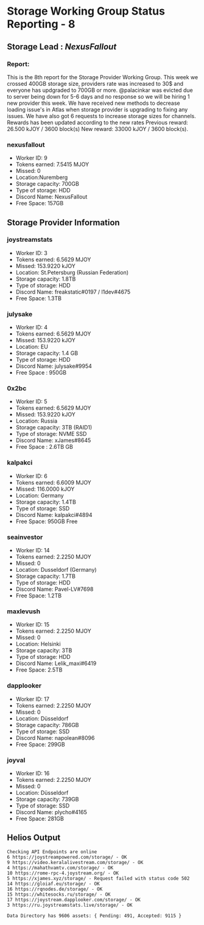 # Storage Working Group Status Reporting - 8

## Storage Lead : _NexusFallout_

### Report:

This is the 8th report for the Storage Provider Working Group. This week we crossed 400GB storage size, providers rate was increased to 30$ and everyone has updgraded to 700GB or more. @palacinkar was evicted due to server being down for 5-6 days and no response so we will be hiring 1 new provider this week. We have received new methods to decrease loading issue's in Atlas when storage provider is upgrading to fixing any issues. We have also got 6 requests to increase storage sizes for channels. Rewards has been updated according to the new rates Previous reward: 26.500 kJOY / 3600 block(s) New reward: 33000 kJOY / 3600 block(s).

### nexusfallout

- Worker ID: 9
- Tokens earned: 7.5415 MJOY
- Missed: 0
- Location:Nuremberg
- Storage capacity: 700GB
- Type of storage: HDD
- Discord Name: NexusFallout
- Free Space: 157GB

## Storage Provider Information

### joystreamstats

- Worker ID: 3
- Tokens earned: 6.5629 MJOY
- Missed: 153.9220 kJOY
- Location: St.Petersburg (Russian Federation)
- Storage capacity: 1.8TB
- Type of storage: HDD
- Discord Name: freakstatic#0197 / l1dev#4675
- Free Space: 1.3TB

### julysake

- Worker ID: 4
- Tokens earned: 6.5629 MJOY
- Missed: 153.9220 kJOY
- Location: EU
- Storage capacity: 1.4 GB
- Type of storage: HDD
- Discord Name: julysake#9954
- Free Space : 950GB

### 0x2bc

- Worker ID: 5
- Tokens earned: 6.5629 MJOY
- Missed: 153.9220 kJOY
- Location: Russia
- Storage capacity: 3TB (RAID1)
- Type of storage: NVME SSD
- Discord Name: xJames#8645
- Free Space : 2.6TB GB

### kalpakci

- Worker ID: 6
- Tokens earned: 6.6009 MJOY
- Missed: 116.0000 kJOY
- Location: Germany
- Storage capacity: 1.4TB
- Type of storage: SSD
- Discord Name: kalpakci#4894
- Free Space: 950GB Free

### seainvestor

- Worker ID: 14
- Tokens earned: 2.2250 MJOY
- Missed: 0
- Location: Dusseldorf (Germany)
- Storage capacity: 1.7TB
- Type of storage: HDD
- Discord Name: Pavel-LV#7698
- Free Space: 1.2TB

### maxlevush

- Worker ID: 15
- Tokens earned: 2.2250 MJOY
- Missed: 0
- Location: Helsinki
- Storage capacity: 3TB
- Type of storage: HDD
- Discord Name: Lelik_maxi#6419
- Free Space: 2.5TB

### dapplooker

- Worker ID: 17
- Tokens earned: 2.2250 MJOY
- Missed: 0
- Location: Düsseldorf
- Storage capacity: 786GB
- Type of storage: SSD
- Discord Name: napolean#8096
- Free Space: 299GB

### joyval

- Worker ID: 16
- Tokens earned: 2.2250 MJOY
- Missed: 0
- Location: Düsseldorf
- Storage capacity: 739GB
- Type of storage: SSD
- Discord Name: plycho#4165
- Free Space: 281GB

## Helios Output

```
Checking API Endpoints are online
6 https://joystreampowered.com/storage/ - OK
9 https://video.keralalivestream.com/storage/ - OK
4 https://mahathvamtv.com/storage/ - OK
10 https://rome-rpc-4.joystream.org/ - OK
5 https://xjames.xyz/storage/ - Request failed with status code 502
14 https://gloiaf.eu/storage/ - OK
16 https://rqnodes.de/storage/ - OK
15 https://whitesocks.ru/storage/ - OK
17 https://joystream.dapplooker.com/storage/ - OK
3 https://ru.joystreamstats.live/storage/ - OK

Data Directory has 9606 assets: { Pending: 491, Accepted: 9115 }

```
